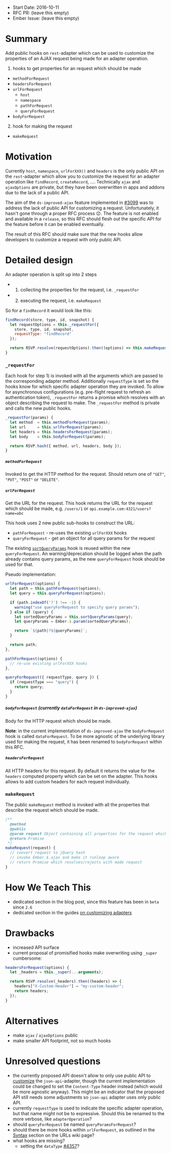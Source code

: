 - Start Date: 2016-10-11
- RFC PR: (leave this empty)
- Ember Issue: (leave this empty)

# Summary

Add public hooks on `rest`-adapter which can be used to customize the
properties of an AJAX request being made for an adapter operation.

1) hooks to get properties for an request which should be made
  - `methodForRequest`
  - `headersForRequest`
  - `urlForRequest`
    - `host`
    - `namespace`
    - `pathForRequest`
    - `queryForRequest`
  - `bodyForRequest`

2) hook for making the request
  - `makeRequest`

# Motivation

Currently `host`, `namespace`, `urlForXXX()` and `headers` is the only public
API on the `rest`-adapter which allow you to customize the request for an
adapter operation like `findRecord`, `createRecord`, .... Technically `ajax`
and `ajaxOptions` are private, but they have been overwritten in apps and
addons due to the lack of a public API.

The aim of the `ds-improved-ajax` feature implemented in
[#3099](https://github.com/emberjs/data/pull/3099) was to address the lack of
public API for customizing a request. Unfortunately, it hasn't gone through a
proper RFC process :pensive:. The feature is not enabled and available in a
`release`, so this RFC should flesh out the specific API for the feature before
it can be enabled eventually.

The result of this RFC should make sure that the new hooks allow developers to
customize a request with only public API.

# Detailed design

An adapter operation is split up into 2 steps

- 1) collecting the properties for the request, i.e. `_requestFor`
- 2) executing the request, i.e. `makeRequest`

So for a `findRecord` it would look like this:

``` js
findRecord(store, type, id, snapshot) {
  let requestOptions = this._requestFor({
    store, type, id, snapshot,
    requestType: "findRecord"
  });

  return RSVP.resolve(requestOptions).then((options) => this.makeRequest(options) );
}
```

### `_requestFor`

Each hook for step 1) is invoked with all the arguments which are passed to the
corresponding adapter method. Additionally `requestType` is set so the hooks
know for which specific adapter operation they are invoked. To allow for
asynchronous configurations (e.g. pre-flight request to refresh an
authentication token), `_requestFor` returns a promise which resolves with an
object describing the request to make. The `_requestFor` method is private and
calls the new public hooks.

``` js
_requestFor(params) {
  let method  = this.methodForRequest(params);
  let url     = this.urlForRequest(params);
  let headers = this.headersForRequest(params);
  let body    = this.bodyForRequest(params);

  return RSVP.hash({ method, url, headers, body });
}
```
##### `methodForRequest`

Invoked to get the HTTP method for the request. Should return one of `"GET"`,
`"PUT"`, `"POST"` or `"DELETE"`.

##### `urlForRequest`

Get the URL for the request. This hook returns the URL for the request which
should be made, e.g. `/users/1` or `api.example.com:4321/users?name=abc`

This hook uses 2 new public sub-hooks to construct the URL:

- `pathForRequest` - re-uses the existing `urlForXXX` hooks
- `queryForRequest` - get an object for all query params for the request

The existing [`sortQueryParams`](http://emberjs.com/api/data/classes/DS.RESTAdapter.html#method_sortQueryParams)
hook is reused within the new `queryForRequest`. An warning/deprecation should
be logged when the path already contains query params, as the new
`queryForRequest` hook should be used for that.

Pseudo implementation:

``` js
urlForRequest(options) {
  let path = this.pathForRequest(options);
  let query = this.queryForRequest(options);

  if (path.indexOf('?') !== -1) {
    warning("use queryForRequest to specify query params");
  } else if (query) {
    let sortedQueryParams = this.sortQueryParams(query);
    let queryParams = Ember.$.param(sortedQueryParams);

    return `${path}?${queryParams}`;
  }

  return path;
},

pathForRequest(options) {
  // re-use existing urlForXXX hooks
},

queryForRequest({ requestType, query }) {
  if (requestType === "query") {
    return query;
  }
}
```

##### `bodyForRequest` (currently `dataForRequest` in `ds-improved-ajax`)

Body for the HTTP request which should be made.

**Note**: in the current implementation of `ds-improved-ajax` the
`bodyForRequest` hook is called `dataForRequest`. To be more agnostic of the
underlying library used for making the request, it has been renamed to
`bodyForRequest` within this RFC.

##### `headersForRequest`

All HTTP headers for this request. By default it returns the value for the
`headers` computed property which can be set on the adapter. This hooks allows
to add custom headers for each request individually.

### `makeRequest`

The public `makeRequest` method is invoked with all the properties that
describe the request which should be made.

``` js
/**
  @method
  @public
  @param request Object containing all properties for the request which should be made
  @return Promise
 */
makeRequest(request) {
  // convert request to jQuery hash
  // invoke Ember.$.ajax and make it runloop aware
  // return Promise which resolves/rejects with made request
}
```

# How We Teach This

- dedicated section in the blog post, since this feature has been in `beta`
  since `2.6`
- dedicated section in the guides [on customizing adapters](https://guides.emberjs.com/v2.8.0/models/customizing-adapters/)

# Drawbacks

- increased API surface
- current proposal of promisified hooks make overwriting using `_super` cumbersome:

``` js
headersForRequest(options) {
  let _headers = this._super(...arguments);

  return RSVP.resolve(_headers).then((headers) => {
    headers["X-Custom-Header"] = "my-custom-header";
    return headers;
  });
}
```
# Alternatives

- make `ajax` / `ajaxOptions` public
- make smaller API footprint, not so much hooks

# Unresolved questions

- the currently proposed API doesn't allow to only use public API to
  [customize](https://github.com/emberjs/data/blob/2926c47453d50d6b75590d2ff447a4d0da66833a/addon/adapters/json-api.js#L226-L234)
  the `json-api`-adapter, though the current implementation could be changed to
  set the `Content-Type` header instead (which would be more agnostic anyway).
  This might be an indicator that the proposed API still needs some
  adjustments so `json-api` adapter uses only public API.
- currently `requestType` is used to indicate the specific adapter operation,
  but that name might not be to expressive. Should this be renamed to the more
  verbose, like `adapterOperation`?
- should `queryForRequest` be named `queryParamsForRequest`?
- should there be more hooks within `urlForRequest`, as outlined in the
  [Syntax](https://en.wikipedia.org/wiki/Uniform_Resource_Identifier#Syntax)
  section on the URLs wiki page?
- what hooks are missing?
    - setting the `dataType` [#4357](https://github.com/emberjs/data/pull/4357)?

